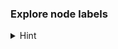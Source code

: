 
### Explore node labels



<details>
<summary>Hint</summary>
List all pods with <code>env</code> label: <code>kubectl get po -L env</code>
<br>
Select all pods with <code>prod</code> label value: <code>kubectl get pods -l env=prod</code> (equality based)
<br>
Select pods with label values <code>prod,nonprod</code>: <code>kubectl get po -l "env in (prod,preprod)" -oname</code> (set based)
<br>
Select pods with label values diffrent from <code>prod,nonprod</code>: and fix <code>kubectl get pods -l 'env notin (dev)'</code>
</details>